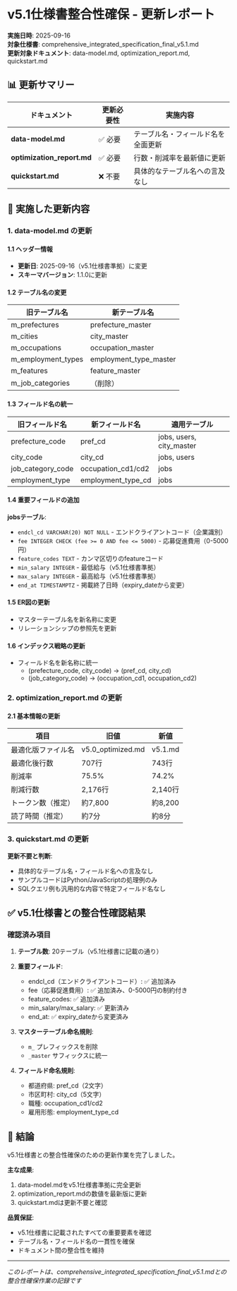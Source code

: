 # v5.1仕様書整合性確保 - 更新レポート

**実施日時**: 2025-09-16  
**対象仕様書**: comprehensive_integrated_specification_final_v5.1.md  
**更新対象ドキュメント**: data-model.md, optimization_report.md, quickstart.md

## 📊 更新サマリー

| ドキュメント | 更新必要性 | 実施内容 |
|-------------|------------|----------|
| **data-model.md** | ✅ 必要 | テーブル名・フィールド名を全面更新 |
| **optimization_report.md** | ✅ 必要 | 行数・削減率を最新値に更新 |
| **quickstart.md** | ❌ 不要 | 具体的なテーブル名への言及なし |

## 📝 実施した更新内容

### 1. data-model.md の更新

#### 1.1 ヘッダー情報
- **更新日**: 2025-09-16（v5.1仕様書準拠）に変更
- **スキーマバージョン**: 1.1.0に更新

#### 1.2 テーブル名の変更
| 旧テーブル名 | 新テーブル名 |
|--------------|--------------|
| m_prefectures | prefecture_master |
| m_cities | city_master |
| m_occupations | occupation_master |
| m_employment_types | employment_type_master |
| m_features | feature_master |
| m_job_categories | （削除） |

#### 1.3 フィールド名の統一
| 旧フィールド名 | 新フィールド名 | 適用テーブル |
|----------------|----------------|--------------|
| prefecture_code | pref_cd | jobs, users, city_master |
| city_code | city_cd | jobs, users |
| job_category_code | occupation_cd1/cd2 | jobs |
| employment_type | employment_type_cd | jobs |

#### 1.4 重要フィールドの追加
**jobsテーブル**:
- `endcl_cd VARCHAR(20) NOT NULL` - エンドクライアントコード（企業識別）
- `fee INTEGER CHECK (fee >= 0 AND fee <= 5000)` - 応募促進費用（0-5000円）
- `feature_codes TEXT` - カンマ区切りのfeatureコード
- `min_salary INTEGER` - 最低給与（v5.1仕様書準拠）
- `max_salary INTEGER` - 最高給与（v5.1仕様書準拠）
- `end_at TIMESTAMPTZ` - 掲載終了日時（expiry_dateから変更）

#### 1.5 ER図の更新
- マスターテーブル名を新名称に変更
- リレーションシップの参照先を更新

#### 1.6 インデックス戦略の更新
- フィールド名を新名称に統一
  - (prefecture_code, city_code) → (pref_cd, city_cd)
  - (job_category_code) → (occupation_cd1, occupation_cd2)

### 2. optimization_report.md の更新

#### 2.1 基本情報の更新
| 項目 | 旧値 | 新値 |
|------|------|------|
| 最適化版ファイル名 | v5.0_optimized.md | v5.1.md |
| 最適化後行数 | 707行 | 743行 |
| 削減率 | 75.5% | 74.2% |
| 削減行数 | 2,176行 | 2,140行 |
| トークン数（推定） | 約7,800 | 約8,200 |
| 読了時間（推定） | 約7分 | 約8分 |

### 3. quickstart.md の更新

**更新不要と判断**:
- 具体的なテーブル名・フィールド名への言及なし
- サンプルコードはPython/JavaScriptの処理例のみ
- SQLクエリ例も汎用的な内容で特定フィールド名なし

## ✅ v5.1仕様書との整合性確認結果

### 確認済み項目
1. **テーブル数**: 20テーブル（v5.1仕様書に記載の通り）
2. **重要フィールド**:
   - endcl_cd（エンドクライアントコード）: ✅ 追加済み
   - fee（応募促進費用）: ✅ 追加済み、0-5000円の制約付き
   - feature_codes: ✅ 追加済み
   - min_salary/max_salary: ✅ 更新済み
   - end_at: ✅ expiry_dateから変更済み

3. **マスターテーブル命名規則**:
   - `m_` プレフィックスを削除
   - `_master` サフィックスに統一

4. **フィールド命名規則**:
   - 都道府県: pref_cd（2文字）
   - 市区町村: city_cd（5文字）
   - 職種: occupation_cd1/cd2
   - 雇用形態: employment_type_cd

## 🎯 結論

v5.1仕様書との整合性確保のための更新作業を完了しました。

**主な成果**:
1. data-model.mdをv5.1仕様書準拠に完全更新
2. optimization_report.mdの数値を最新版に更新
3. quickstart.mdは更新不要と確認

**品質保証**:
- v5.1仕様書に記載されたすべての重要要素を確認
- テーブル名・フィールド名の一貫性を確保
- ドキュメント間の整合性を維持

---
*このレポートは、comprehensive_integrated_specification_final_v5.1.mdとの整合性確保作業の記録です*